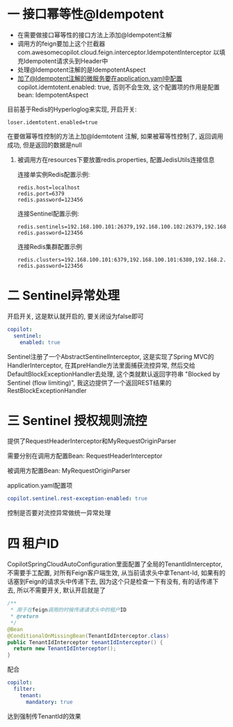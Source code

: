 # 一 接口幂等性@Idempotent

* 在需要做接口幂等性的接口方法上添加@Idempotent注解
* 调用方的feign要加上这个拦截器 com.awesomecopilot.cloud.feign.interceptor.IdempotentInterceptor 以填充Idempotent请求头到Header中
* 处理@Idempotent注解的是IdempotentAspect
* 加了@Idempotent注解的微服务要在application.yaml中配置 copilot.idemtotent.enabled: true, 否则不会生效, 这个配置项的作用是配置bean: IdempotentAspect

目前基于Redis的Hyperloglog来实现, 开启开关:

```properties
loser.idemtotent.enabled=true
```

在要做幂等性控制的方法上加@Idemtotent 注解, 如果被幂等性控制了, 返回调用成功, 但是返回的数据是null

1. 被调用方在resources下要放置redis.properties, 配置JedisUtils连接信息

   连接单实例Redis配置示例:

   ```properties
   redis.host=localhost
   redis.port=6379
   redis.password=123456
   ```

   连接Sentinel配置示例:

   ```properties
   redis.sentinels=192.168.100.101:26379,192.168.100.102:26379,192.168.100.103:26379
   redis.password=123456
   ```

   连接Redis集群配置示例

   ```properties
   redis.clusters=192.168.100.101:6379,192.168.100.101:6380,192.168.2.102:6379,192.168.2.102:6380,192.168.2.103:6379,192.168.2.103:6380
   redis.password=123456
   ```



# 二 Sentinel异常处理

开启开关, 这是默认就开启的, 要关闭设为false即可

```yaml
copilot:
  sentinel:
    enabled: true
```

Sentinel注册了一个AbstractSentinelInterceptor, 这是实现了Spring MVC的HandlerInterceptor, 在其preHandle方法里面捕获流控异常, 然后交给DefaultBlockExceptionHandler去处理, 这个类就默认返回字符串 "Blocked by Sentinel (flow limiting)", 我这边提供了一个返回REST结果的RestBlockExceptionHandler



# 三 Sentinel 授权规则流控

提供了RequestHeaderInterceptor和MyRequestOriginParser

需要分别在调用方配置Bean: RequestHeaderInterceptor

被调用方配置Bean: MyRequestOriginParser

application.yaml配置项

```yaml
copilot.sentinel.rest-exception-enabled: true
```

控制是否要对流控异常做统一异常处理



# 四 租户ID

CopilotSpringCloudAutoConfiguration里面配置了全局的TenantIdInterceptor, 不需要手工配置, 对所有Feign客户端生效, 从当前请求头中拿Tenant-Id, 如果有的话塞到Feign的请求头中传递下去, 因为这个只是检查一下有没有, 有的话传递下去, 所以不需要开关, 默认开启就是了

```java
/**
 * 用于在feign调用的时候传递请求头中的租户ID
 * @return
 */
@Bean
@ConditionalOnMissingBean(TenantIdInterceptor.class)
public TenantIdInterceptor tenantIdInterceptor() {
  return new TenantIdInterceptor();
}
```

配合

```yaml
copilot:
  filter:
    tenant:
      mandatory: true
```

达到强制传TenantId的效果
